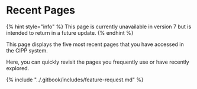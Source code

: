# Recent Pages

{% hint style="info" %}
This page is currently unavailable in version 7 but is intended to return in a future update.
{% endhint %}



This page displays the five most recent pages that you have accessed in the CIPP system.&#x20;

Here, you can quickly revisit the pages you frequently use or have recently explored.



{% include "../.gitbook/includes/feature-request.md" %}
